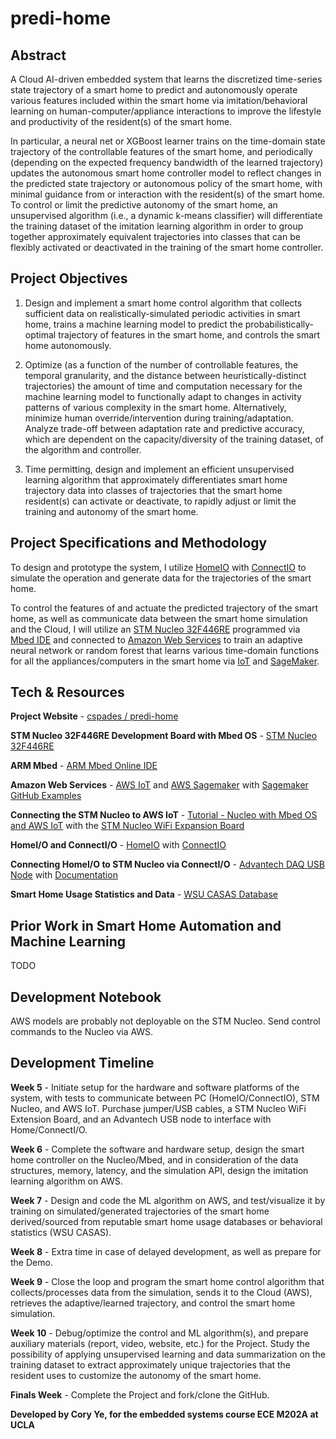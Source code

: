 # predi-home

## Abstract

A Cloud AI-driven embedded system that learns the discretized time-series state trajectory of a smart home to predict and autonomously operate various features included within the smart home via imitation/behavioral learning on human-computer/appliance interactions to improve the lifestyle and productivity of the resident(s) of the smart home.

In particular, a neural net or XGBoost learner trains on the time-domain state trajectory of the controllable features of the smart home, and periodically (depending on the expected frequency bandwidth of the learned trajectory) updates the autonomous smart home controller model to reflect changes in the predicted state trajectory or autonomous policy of the smart home, with minimal guidance from or interaction with the resident(s) of the smart home. To control or limit the predictive autonomy of the smart home, an unsupervised algorithm (i.e., a dynamic k-means classifier) will differentiate the training dataset of the imitation learning algorithm in order to group together approximately equivalent trajectories into classes that can be flexibly activated or deactivated in the training of the smart home controller.

## Project Objectives

1) Design and implement a smart home control algorithm that collects sufficient data on realistically-simulated periodic activities in smart home, trains a machine learning model to predict the probabilistically-optimal trajectory of features in the smart home, and controls the smart home autonomously.

2) Optimize (as a function of the number of controllable features, the temporal granularity, and the distance between heuristically-distinct trajectories) the amount of time and computation necessary for the machine learning model to functionally adapt to changes in activity patterns of various complexity in the smart home. Alternatively, minimize human override/intervention during training/adaptation. Analyze trade-off between adaptation rate and predictive accuracy, which are dependent on the capacity/diversity of the training dataset, of the algorithm and controller.

3) Time permitting, design and implement an efficient unsupervised learning algorithm that approximately differentiates smart home trajectory data into classes of trajectories that the smart home resident(s) can activate or deactivate, to rapidly adjust or limit the training and autonomy of the smart home.

## Project Specifications and Methodology

To design and prototype the system, I utilize [HomeIO](https://realgames.co/home-io/) with [ConnectIO](https://docs.realgames.co/connectio/) to simulate the operation and generate data for the trajectories of the smart home.

To control the features of and actuate the predicted trajectory of the smart home, as well as communicate data between the smart home simulation and the Cloud, I will utilize an [STM Nucleo 32F446RE](https://www.st.com/content/st_com/en/products/evaluation-tools/product-evaluation-tools/mcu-mpu-eval-tools/stm32-mcu-mpu-eval-tools/stm32-nucleo-boards/nucleo-f446re.html#overview) programmed via [Mbed IDE](https://www.mbed.com/en/) and connected to [Amazon Web Services](https://aws.amazon.com/) to train an adaptive neural network or random forest that learns various time-domain functions for all the appliances/computers in the smart home via [IoT](https://aws.amazon.com/iot-core/?hp=tile&so-exp=below) and [SageMaker](https://aws.amazon.com/sagemaker/?hp=tile&so-exp=below).

## Tech & Resources

**Project Website** - [cspades / predi-home](https://cspades.github.io/predi-home/)

**STM Nucleo 32F446RE Development Board with Mbed OS** - [STM Nucleo 32F446RE](https://os.mbed.com/platforms/NUCLEO-L433RC-P/)

**ARM Mbed** - [ARM Mbed Online IDE](https://www.mbed.com/en/)

**Amazon Web Services** - [AWS IoT](https://aws.amazon.com/iot-core/?hp=tile&so-exp=below) and [AWS Sagemaker](https://aws.amazon.com/sagemaker/?hp=tile&so-exp=below) with [Sagemaker GitHub Examples](https://github.com/awslabs/amazon-sagemaker-examples)

**Connecting the STM Nucleo to AWS IoT** - [Tutorial - Nucleo with Mbed OS and AWS IoT](https://github.com/Klika-Tech/nucleo-aws-iot-demo/blob/master/doc/NUCLEO.md) with the [STM Nucleo WiFi Expansion Board](https://www.digikey.com/product-detail/en/stmicroelectronics/X-NUCLEO-IDW04A1/497-17209-ND/7056814)

**HomeI/O and ConnectI/O** - [HomeIO](https://realgames.co/home-io/) with [ConnectIO](https://docs.realgames.co/connectio/)

**Connecting HomeI/O to STM Nucleo via ConnectI/O** - [Advantech DAQ USB Node](https://buy.advantech.com/I-O-Devices-Communication/USB-IO-Modules-Multifunction-USB-Modules/model-USB-4704-AE.htm) with [Documentation](https://docs.realgames.co/connectio/usb-4704/)

**Smart Home Usage Statistics and Data** - [WSU CASAS Database](http://casas.wsu.edu/datasets/)

## Prior Work in Smart Home Automation and Machine Learning

TODO

## Development Notebook

AWS models are probably not deployable on the STM Nucleo. Send control commands to the Nucleo via AWS.

## Development Timeline

**Week 5** - Initiate setup for the hardware and software platforms of the system, with tests to communicate between PC (HomeIO/ConnectIO), STM Nucleo, and AWS IoT. Purchase jumper/USB cables, a STM Nucleo WiFi Extension Board, and an Advantech USB node to interface with Home/ConnectI/O.

**Week 6** - Complete the software and hardware setup, design the smart home controller on the Nucleo/Mbed, and in consideration of the data structures, memory, latency, and the simulation API, design the imitation learning algorithm on AWS.

**Week 7** - Design and code the ML algorithm on AWS, and test/visualize it by training on simulated/generated trajectories of the smart home derived/sourced from reputable smart home usage databases or behavioral statistics (WSU CASAS).

**Week 8** - Extra time in case of delayed development, as well as prepare for the Demo.

**Week 9** - Close the loop and program the smart home control algorithm that collects/processes data from the simulation, sends it to the Cloud (AWS), retrieves the adaptive/learned trajectory, and control the smart home simulation.

**Week 10** - Debug/optimize the control and ML algorithm(s), and prepare auxiliary materials (report, video, website, etc.) for the Project. Study the possibility of applying unsupervised learning and data summarization on the training dataset to extract approximately unique trajectories that the resident uses to customize the autonomy of the smart home.

**Finals Week** - Complete the Project and fork/clone the GitHub.

**Developed by Cory Ye, for the embedded systems course ECE M202A at UCLA**
